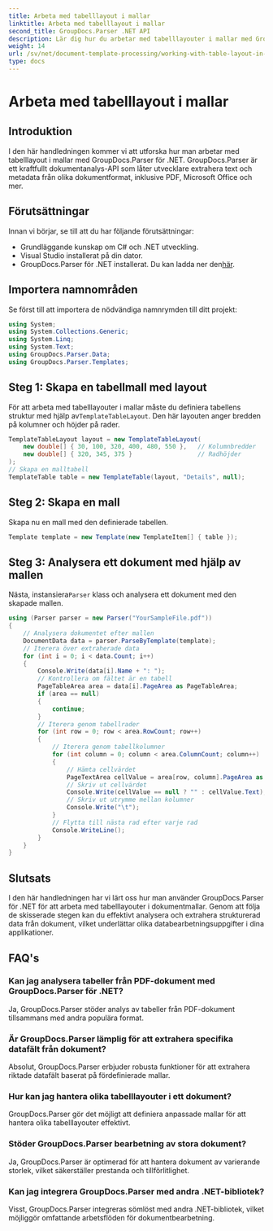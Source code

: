 ```yaml
---
title: Arbeta med tabelllayout i mallar
linktitle: Arbeta med tabelllayout i mallar
second_title: GroupDocs.Parser .NET API
description: Lär dig hur du arbetar med tabelllayouter i mallar med GroupDocs.Parser för .NET. Extrahera strukturerad data effektivt från dokument.
weight: 14
url: /sv/net/document-template-processing/working-with-table-layout-in-templates/
type: docs
---
```

# Arbeta med tabelllayout i mallar

## Introduktion
I den här handledningen kommer vi att utforska hur man arbetar med tabelllayout i mallar med GroupDocs.Parser för .NET. GroupDocs.Parser är ett kraftfullt dokumentanalys-API som låter utvecklare extrahera text och metadata från olika dokumentformat, inklusive PDF, Microsoft Office och mer.
## Förutsättningar
Innan vi börjar, se till att du har följande förutsättningar:
- Grundläggande kunskap om C# och .NET utveckling.
- Visual Studio installerat på din dator.
-  GroupDocs.Parser för .NET installerat. Du kan ladda ner den[här](https://releases.groupdocs.com/parser/net/).

## Importera namnområden
Se först till att importera de nödvändiga namnrymden till ditt projekt:
```csharp
using System;
using System.Collections.Generic;
using System.Linq;
using System.Text;
using GroupDocs.Parser.Data;
using GroupDocs.Parser.Templates;
```
## Steg 1: Skapa en tabellmall med layout
För att arbeta med tabelllayouter i mallar måste du definiera tabellens struktur med hjälp av`TemplateTableLayout`. Den här layouten anger bredden på kolumner och höjder på rader.
```csharp
TemplateTableLayout layout = new TemplateTableLayout(
    new double[] { 30, 100, 320, 400, 480, 550 },   // Kolumnbredder
    new double[] { 320, 345, 375 }                  // Radhöjder
);
// Skapa en malltabell
TemplateTable table = new TemplateTable(layout, "Details", null);
```
## Steg 2: Skapa en mall
Skapa nu en mall med den definierade tabellen.
```csharp
Template template = new Template(new TemplateItem[] { table });
```
## Steg 3: Analysera ett dokument med hjälp av mallen
 Nästa, instansiera`Parser` klass och analysera ett dokument med den skapade mallen.
```csharp
using (Parser parser = new Parser("YourSampleFile.pdf"))
{
    // Analysera dokumentet efter mallen
    DocumentData data = parser.ParseByTemplate(template);
    // Iterera över extraherade data
    for (int i = 0; i < data.Count; i++)
    {
        Console.Write(data[i].Name + ": ");
        // Kontrollera om fältet är en tabell
        PageTableArea area = data[i].PageArea as PageTableArea;
        if (area == null)
        {
            continue;
        }
        // Iterera genom tabellrader
        for (int row = 0; row < area.RowCount; row++)
        {
            // Iterera genom tabellkolumner
            for (int column = 0; column < area.ColumnCount; column++)
            {
                // Hämta cellvärdet
                PageTextArea cellValue = area[row, column].PageArea as PageTextArea;
                // Skriv ut cellvärdet
                Console.Write(cellValue == null ? "" : cellValue.Text);
                // Skriv ut utrymme mellan kolumner
                Console.Write("\t");
            }
            // Flytta till nästa rad efter varje rad
            Console.WriteLine();
        }
    }
}
```

## Slutsats
I den här handledningen har vi lärt oss hur man använder GroupDocs.Parser för .NET för att arbeta med tabelllayouter i dokumentmallar. Genom att följa de skisserade stegen kan du effektivt analysera och extrahera strukturerad data från dokument, vilket underlättar olika databearbetningsuppgifter i dina applikationer.

## FAQ's
### Kan jag analysera tabeller från PDF-dokument med GroupDocs.Parser för .NET?
Ja, GroupDocs.Parser stöder analys av tabeller från PDF-dokument tillsammans med andra populära format.
### Är GroupDocs.Parser lämplig för att extrahera specifika datafält från dokument?
Absolut, GroupDocs.Parser erbjuder robusta funktioner för att extrahera riktade datafält baserat på fördefinierade mallar.
### Hur kan jag hantera olika tabelllayouter i ett dokument?
GroupDocs.Parser gör det möjligt att definiera anpassade mallar för att hantera olika tabelllayouter effektivt.
### Stöder GroupDocs.Parser bearbetning av stora dokument?
Ja, GroupDocs.Parser är optimerad för att hantera dokument av varierande storlek, vilket säkerställer prestanda och tillförlitlighet.
### Kan jag integrera GroupDocs.Parser med andra .NET-bibliotek?
Visst, GroupDocs.Parser integreras sömlöst med andra .NET-bibliotek, vilket möjliggör omfattande arbetsflöden för dokumentbearbetning.